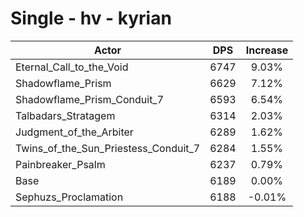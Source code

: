# Single - hv - kyrian
| Actor | DPS | Increase |
|---|:---:|:---:|
|Eternal_Call_to_the_Void|6747|9.03%|
|Shadowflame_Prism|6629|7.12%|
|Shadowflame_Prism_Conduit_7|6593|6.54%|
|Talbadars_Stratagem|6314|2.03%|
|Judgment_of_the_Arbiter|6289|1.62%|
|Twins_of_the_Sun_Priestess_Conduit_7|6284|1.55%|
|Painbreaker_Psalm|6237|0.79%|
|Base|6189|0.00%|
|Sephuzs_Proclamation|6188|-0.01%|
